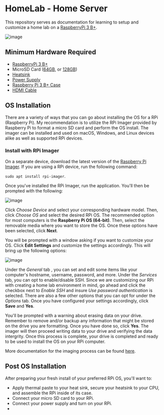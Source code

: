 # HomeLab - Home Server
This repository serves as documentation for learning to setup and customize a home lab on a [RaspberryPi 3 B+](https://www.raspberrypi.com/products/raspberry-pi-3-model-b-plus/).

![image](https://github.com/user-attachments/assets/7ee7b072-f4de-41ff-91fe-748761d248d6)

## Minimum Hardware Required
- [RaspberryPi 3 B+](https://www.raspberrypi.com/products/raspberry-pi-3-model-b-plus/)
- MicroSD Card ([64GB](https://www.amazon.com/SanDisk-Ultra-microSDXC-Memory-Adapter/dp/B0B7NXBM6P/ref=asc_df_B0B7NXBM6P?mcid=b11e282abd153ad59597bb26ad4c7b82&hvocijid=8018304586228664257-B0B7NXBM6P-&hvexpln=73&hvadid=730434177080&hvpos=&hvnetw=g&hvrand=8018304586228664257&hvpone=&hvptwo=&hvqmt=&hvdev=c&hvdvcmdl=&hvlocint=&hvlocphy=1017161&hvtargid=pla-2281435179778), or [128GB](https://www.amazon.com/SanDisk-Ultra-microSDXC-Memory-Adapter/dp/B0B7NTY2S6/ref=asc_df_B0B7NXBM6P?mcid=b11e282abd153ad59597bb26ad4c7b82&hvocijid=8018304586228664257-B0B7NXBM6P-&hvexpln=73&hvadid=730434177080&hvpos=&hvnetw=g&hvrand=8018304586228664257&hvpone=&hvptwo=&hvqmt=&hvdev=c&hvdvcmdl=&hvlocint=&hvlocphy=1017161&hvtargid=pla-2281435179778))
- [Heatsink](https://www.amazon.com/LoveRPi-Performance-Heatsink-Set-Raspberry/dp/B018BGRDVS)
- [Power Supply](https://www.raspberrypi.com/products/raspberry-pi-universal-power-supply/)
- [Raspberry Pi 3 B+ Case](https://www.raspberrypi.com/products/raspberry-pi-3-case/)
- [HDMI Cable](https://www.amazon.com/AmazonBasics-High-Speed-HDMI-Cable-1-Pack/dp/B014I8SIJY/ref=zg_bs_g_202505011_d_sccl_3/144-2581314-6655903) 

## OS Installation
There are a variety of ways that you can go about installing the OS for a RPi (Raspberry Pi). My recommendation is to utilize the RPi Imager provided by Raspberry Pi to format a micro SD card and perform the OS install. The imager can be installed and used on macOS, Windows, and Linux devices alike as well as supported RPi devices.

### Install with RPi Imager
On a separate device, download the latest version of the [Raspberry Pi Imager](https://www.raspberrypi.com/software/). If you are using a RPi device, run the following command: 

`sudo apt install rpi-imager`.

Once you've installed the RPi Imager, run the application. You'll then be prompted with the following:

![image](https://github.com/user-attachments/assets/78c1f9ec-7752-4016-8d79-711c6fc3af41)

Click _Choose Device_ and select your corresponding hardware model. Then, click _Choose OS_ and select the desired RPi OS. The recommended option for most computers is the **Raspberry Pi OS (64-bit)**. Then, select the removable media where you want to store the OS. Once these options have been selected, click **Next**. 

You will be prompted with a window asking if you want to customize your OS. Click **Edit Settings** and customize the settings accordingly. This will bring up the following options: 

![image](https://github.com/user-attachments/assets/53181f70-dcf8-41dd-b019-c2f3a48ac705)

Under the _General_ tab , you can set and edit some items like your computer's hostname, username, password, and more. Under the _Services_ tab, you can opt to enable/disable SSH. Since we are customizing our RPi with creating a home lab environment in mind, go ahead and click the checkbox next to _Enable SSH_ and insure _Use password authentication_ is selected. There are also a few other options that you can opt for under the _Options_ tab. Once you have configured your settings accordingly, click **Save** and **Yes**. 

You'll be prompted with a warning about erasing data on your drive. Remember to remove and/or backup any information that might be stored on the drive you are formatting. Once you have done so, click **Yes**. The imager will then proceed writing data to your drive and verifying the data intergrity. Once this process is complete, your drive is completed and ready to be used to install the OS on your RPi computer.

More documentation for the imaging process can be found [here](https://www.raspberrypi.com/documentation/computers/getting-started.html#installing-the-operating-system).

## Post OS Installation 
After preparing your fresh install of your preferred RPi OS, you'll want to:
- Apply thermal paste to your heat sink, secure your heatsink to your CPU, and assemble the RPi inside of its case.
- Connect your micro SD card to your RPi.
- Connect your power supply and turn on your RPi.
- 
